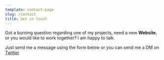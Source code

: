 ```yaml
---
template: contact-page
slug: /contact
title: Get in touch
---
```

Got a burning question regarding one of my projects, need a new **Website**, or you would like to work together? I am happy to talk.

Just send me a message using the form below or you can send me a DM on [Twitter](https://twitter.com/Exiled_Vegan)